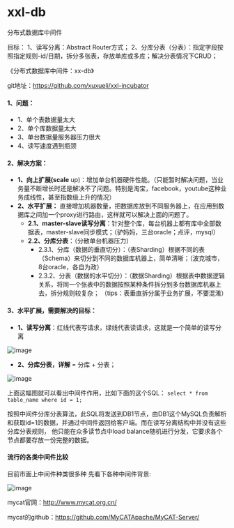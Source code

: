 # xxl-db
分布式数据库中间件

目标：
1、读写分离：Abstract Router方式；
2、分库分表（分表）：指定字段按照指定规则-id/日期，拆分多张表，存放单库或多库；解决分表情况下CRUD；




《分布式数据库中间件：xx-db》

git地址：https://github.com/xuxueli/xxl-incubator

#### 1、问题：
- 1、单个表数据量太大
- 2、单个库数据量太大
- 3、单台数据量服务器压力很大
- 4、读写速度遇到瓶颈
 
#### 2、解决方案：
- **1、向上扩展(scale** up)：增加单台机器硬件性能。（只能暂时解决问题，当业务量不断增长时还是解决不了问题。特别是淘宝，facebook，youtube这种业务成线性，甚至指数级上升的情况）
- **2、水平扩展：** 直接增加机器数量，把数据库放到不同服务器上，在应用到数据库之间加一个proxy进行路由，这样就可以解决上面的问题了。
    - **2.1、master-slave读写分离**：针对整个库，每台机器上都有库中全部数据表，master-slave同步模式；（驴妈妈，三台oracle；点评，mysql）
    - **2.2、分库分表**：（分散单台机器压力）
        - 2.3.1、分库（数据的垂直切分）：（表Sharding）根据不同的表（Schema）来切分到不同的数据库机器上，简单清晰；（波克城市，8台oracle，各自为政）
        - 2.3.2、分表（数据的水平切分）：（数据Sharding）根据表中数据逻辑关系，将同一个张表中的数据按照某种条件拆分到多台数据库机器上去，拆分规则较复杂；
（tips：表垂直拆分属于业务扩展，不要混淆）

#### 3、水平扩展，需要解决的目标：
- **1、读写分离**：红线代表写请求，绿线代表读请求，这就是一个简单的读写分离

![image](http://static.open-open.com/news/uploadImg/20151119/20151119212723_279.jpg)

- **2、分库分表，详解** = 分库 + 分表；

![image](http://static.open-open.com/news/uploadImg/20151119/20151119212723_98.jpg)

上面这幅图就可以看出中间件作用，比如下面的这个SQL：
```select * from table_name where id = 1;```

按照中间件分库分表算法，此SQL将发送到DB1节点，由DB1这个MySQL负责解析和获取id=1的数据，并通过中间件返回给客户端。而在读写分离结构中并没有这些分库分表规则， 他只能在众多读节点中load balance随机进行分发，它要求各个节点都要存放一份完整的数据。

#### 流行的各类中间件比较

目前市面上中间件种类很多种 先看下各种中间件背景:

![image](http://static.open-open.com/news/uploadImg/20151119/20151119212724_752.jpg)

mycat官网：http://www.mycat.org.cn/

mycat的github：https://github.com/MyCATApache/MyCAT-Server/
